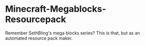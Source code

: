 # Minecraft-Megablocks-Resourcepack
Remember SethBling's mega blocks series? This is that, but as an automated resource pack maker.

